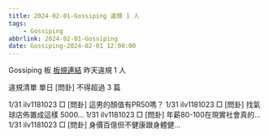 ```yaml
---
title: 2024-02-01-Gossiping 違規 1 人
tags:
    - Gossiping
abbrlink: 2024-02-01-Gossiping
date: Gossiping-2024-02-01 12:00:00
---
```

Gossiping 板 [板規連結](https://www.ptt.cc/bbs/Gossiping/M.1637425085.A.07D.html)
昨天違規 1 人
<!-- more -->

違規清單
單日 [問卦] 不得超過 3 篇

1/31 ilv1181023 □ [問卦] 這男的顏值有PR50嗎？
1/31 ilv1181023 □ [問卦] 找氣球店佈置成這樣 5000…
1/31 ilv1181023 □ [問卦] 年薪80-100在現實社會真的…
1/31 ilv1181023 □ [問卦] 身價百億但不健康跟身體健…